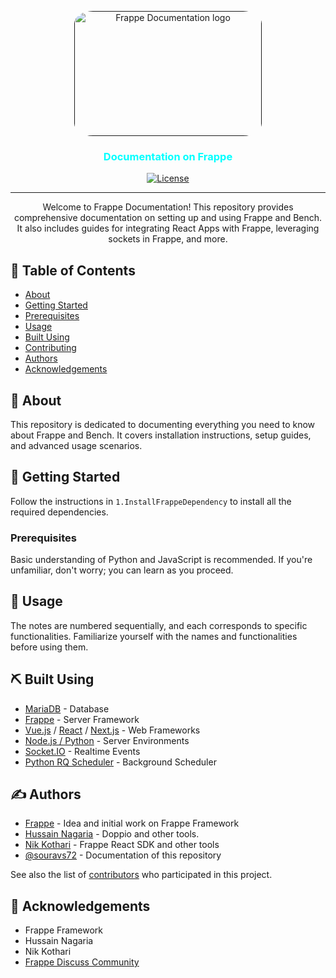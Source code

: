 <!-- Generate a logo for YourRepositoryName -->

<p align="center">
  <a href="" rel="noopener">
    <img width=300px height=200px style='border-radius: 10%' src="./clapgrow.ico" alt="Frappe Documentation logo"></a>
</p>

<h3 align="center"><font color='cyan'>Documentation on Frappe</font></h3>

<div align="center">

[![License](https://img.shields.io/badge/license-MIT-blue.svg)](/LICENSE)

</div>

---

<p align="center"> Welcome to Frappe Documentation! This repository provides comprehensive documentation on setting up and using Frappe and Bench. It also includes guides for integrating React Apps with Frappe, leveraging sockets in Frappe, and more.
    <br> 
</p>

## 📝 Table of Contents

- [About](#about)
- [Getting Started](#getting-started)
- [Prerequisites](#prerequisites)
- [Usage](#usage)
- [Built Using](#built-using)
- [Contributing](../CONTRIBUTING.md)
- [Authors](#authors)
- [Acknowledgements](#acknowledgements)

## 🧐 About <a name="about"></a>

This repository is dedicated to documenting everything you need to know about Frappe and Bench. It covers installation instructions, setup guides, and advanced usage scenarios.

## 🏁 Getting Started <a name="getting-started"></a>

Follow the instructions in `1.InstallFrappeDependency` to install all the required dependencies.

### Prerequisites

Basic understanding of Python and JavaScript is recommended. If you're unfamiliar, don't worry; you can learn as you proceed.

## 🎈 Usage <a name="usage"></a>

The notes are numbered sequentially, and each corresponds to specific functionalities. Familiarize yourself with the names and functionalities before using them.

## ⛏️ Built Using <a name="built-using"></a>

- [MariaDB](https://mariadb.org/) - Database
- [Frappe](https://frappeframework.com/) - Server Framework
- [Vue.js](https://vuejs.org/) / [React](https://reactjs.org/) / [Next.js](https://nextjs.org/) - Web Frameworks
- [Node.js / Python](https://nodejs.org/en/) - Server Environments
- [Socket.IO](https://socket.io/) - Realtime Events
- [Python RQ Scheduler](https://python-rq.org/) - Background Scheduler

## ✍️ Authors <a name="authors"></a>

- [Frappe](https://github.com/frappe) - Idea and initial work on Frappe Framework
- [Hussain Nagaria](https://github.com/NagariaHussain/) - Doppio and other tools.
- [Nik Kothari](https://github.com/nikkothari22) - Frappe React SDK and other tools
- [@souravs72](https://github.com/souravs72) - Documentation of this repository

See also the list of [contributors](https://github.com/frappe/frappe/graphs/contributors) who participated in this project.

## 🎉 Acknowledgements <a name="acknowledgements"></a>

- Frappe Framework
- Hussain Nagaria
- Nik Kothari
- [Frappe Discuss Community](https://discuss.frappe.io)
